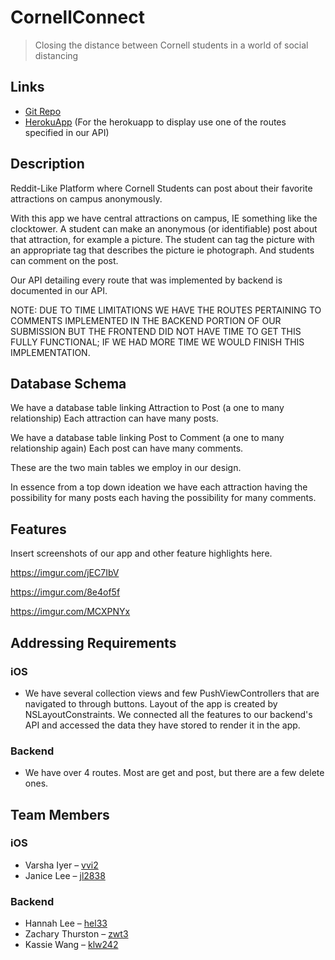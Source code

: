 # CornellConnect

> Closing the distance between Cornell students in a world of social distancing

## Links

-   [Git Repo](https://github.com/kassielw/food_cloud)
-   [HerokuApp](https://cornellconnect.herokuapp.com/)  (For the herokuapp to display use one of the routes specified in our API)

## Description

Reddit-Like Platform where Cornell Students can post about their favorite attractions on campus anonymously. 

With this app we have central attractions on campus, IE something like the clocktower. A student can make an anonymous (or identifiable) post about that attraction, for example a picture. The student can tag the picture with an appropriate tag that describes the picture ie photograph. And students can comment on the post.

Our API detailing every route that was implemented by backend is documented in our API.


NOTE: DUE TO TIME LIMITATIONS WE HAVE THE ROUTES PERTAINING TO COMMENTS IMPLEMENTED IN THE BACKEND PORTION OF OUR SUBMISSION BUT THE FRONTEND DID NOT HAVE TIME TO GET THIS FULLY FUNCTIONAL; IF WE HAD MORE TIME WE WOULD FINISH THIS IMPLEMENTATION.

## Database Schema

We have a database table linking Attraction to Post (a one to many relationship) Each attraction can have many posts.

We have a database table linking Post to Comment (a one to many relationship again) Each post can have many comments.

These are the two main tables we employ in our design.

In essence from a top down ideation we have each attraction having the possibility for many posts each having the possibility for many comments.

## Features

Insert screenshots of our app and other feature highlights here.

https://imgur.com/jEC7IbV

https://imgur.com/8e4of5f

https://imgur.com/MCXPNYx


## Addressing Requirements

### iOS

-   We have several collection views and few PushViewControllers that are navigated to through buttons. Layout of the app is created by NSLayoutConstraints. We connected all the features to our backend's API and accessed the data they have stored to render it in the app.

### Backend

-   We have over 4 routes. Most are get and post, but there are a few delete ones.

## Team Members

### iOS

-   Varsha Iyer – [vvi2](vvi2@cornell.edu)
-   Janice Lee – [jl2838](jl2838@cornell.edu)

### Backend

-   Hannah Lee – [hel33](hel33@cornell.edu)
-   Zachary Thurston – [zwt3](zwt3@cornell.edu)
-   Kassie Wang – [klw242](klw242@cornell.edu)
